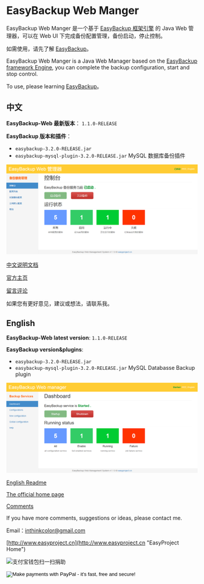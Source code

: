 # EasyBackup Web Manger

EasyBackup Web Manger 是一个基于 [EasyBackup 框架引擎](https://github.com/ushelp/EasyBackup "移步 EasyBackup") 的 Java Web 管理器，可以在 Web UI 下完成备份配置管理，备份启动，停止控制。

如需使用，请先了解 [EasyBackup](https://github.com/ushelp/EasyBackup "移步 EasyBackup")。

EasyBackup Web Manger is a Java Web Manager based on the  [EasyBackup framework Engine](https://github.com/ushelp/EasyBackup "移步 EasyBackup"), you can complete the backup configuration, start and stop control.

To use, please learning  [EasyBackup](https://github.com/ushelp/EasyBackup "Goto EasyBackup")。



## 中文

**EasyBackup-Web 最新版本**： `1.1.0-RELEASE`

**EasyBackup 版本和插件**：
- `easybackup-3.2.0-RELEASE.jar` 
- `easybackup-mysql-plugin-3.2.0-RELEASE.jar`  MySQL 数据库备份插件

![EasyBackup web manager](doc/images/dashboard_zh_CN.png)






[中文说明文档](doc/readme_zh_CN.md)

[官方主页](http://www.easyproject.cn/easybackup/zh-cn/index.jsp '官方主页')

[留言评论](http://www.easyproject.cn/easybackup/zh-cn/index.jsp#donation '留言评论')

如果您有更好意见，建议或想法，请联系我。


## English

**EasyBackup-Web latest version**: `1.1.0-RELEASE`

**EasyBackup version&plugins**: 
- `easybackup-3.2.0-RELEASE.jar` 
- `easybackup-mysql-plugin-3.2.0-RELEASE.jar`  MySQL Databasse Backup plugin

![EasyBackup web manager](doc/images/dashboard.png)

[English Readme](doc/readme_en.md)

[The official home page](http://www.easyproject.cn/easybackup/en/index.jsp 'The official home page')

[Comments](http://www.easyproject.cn/easybackup/en/index.jsp#donation 'Comments')

If you have more comments, suggestions or ideas, please contact me.






Email：<inthinkcolor@gmail.com>

[http://www.easyproject.cn](http://www.easyproject.cn "EasyProject Home")






<img alt="支付宝钱包扫一扫捐助" src="http://www.easyproject.cn/images/s.png"  title="支付宝钱包扫一扫捐助"  height="256" width="256"></img>

<p>
<form action="https://www.paypal.com/cgi-bin/webscr" method="post" target="_blank">
<input type="hidden" name="cmd" value="_xclick">
<input type="hidden" name="business" value="inthinkcolor@gmail.com">
<input type="hidden" name="item_name" value="EasyProject development Donation">
<input type="hidden" name="no_note" value="1">
<input type="hidden" name="tax" value="0">
<input type="image" src="http://www.easyproject.cn/images/paypaldonation5.jpg"  title="PayPal donation"  border="0" name="submit" alt="Make payments with PayPal - it's fast, free and secure!">
</form>
</P>

